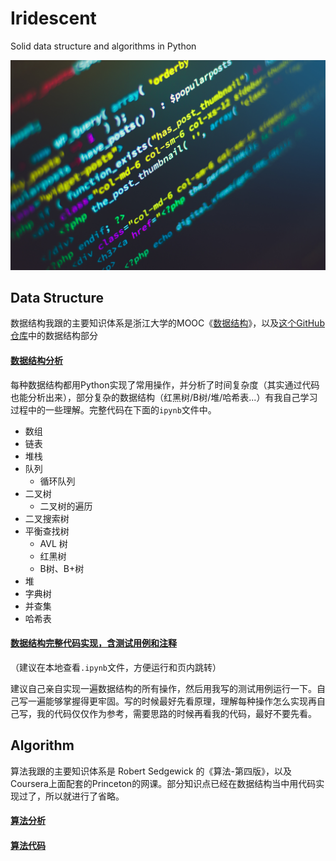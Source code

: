 # Iridescent
Solid data structure and algorithms in Python

<div align="center">
<img src="_v_images/20200102113345622_12587.jpg" width="640px">
</div>

## Data Structure
数据结构我跟的主要知识体系是浙江大学的MOOC《[数据结构](https://www.icourse163.org/course/ZJU-93001)》，以及[这个GitHub仓库](https://github.com/jwasham/coding-interview-university/blob/master/translations/README-cn.md)中的数据结构部分

#### [数据结构分析](Data%20Structure.md)
每种数据结构都用Python实现了常用操作，并分析了时间复杂度（其实通过代码也能分析出来），部分复杂的数据结构（红黑树/B树/堆/哈希表...）有我自己学习过程中的一些理解。完整代码在下面的```ipynb```文件中。

- 数组
- 链表
- 堆栈
- 队列
    - 循环队列
- 二叉树
    - 二叉树的遍历
- 二叉搜索树
- 平衡查找树
    - AVL 树
    - 红黑树
    - B树、B+树
- 堆
- 字典树
- 并查集
- 哈希表

#### [数据结构完整代码实现，含测试用例和注释](Data%20Structure%20code%20complete.ipynb)
（建议在本地查看```.ipynb```文件，方便运行和页内跳转）

建议自己亲自实现一遍数据结构的所有操作，然后用我写的测试用例运行一下。自己写一遍能够掌握得更牢固。写的时候最好先看原理，理解每种操作怎么实现再自己写，我的代码仅仅作为参考，需要思路的时候再看我的代码，最好不要先看。

## Algorithm
算法我跟的主要知识体系是 Robert Sedgewick 的《算法-第四版》，以及Coursera上面配套的Princeton的网课。部分知识点已经在数据结构当中用代码实现过了，所以就进行了省略。

#### [算法分析](Algorithms.md)

#### [算法代码](Algorithm%20practice.ipynb)